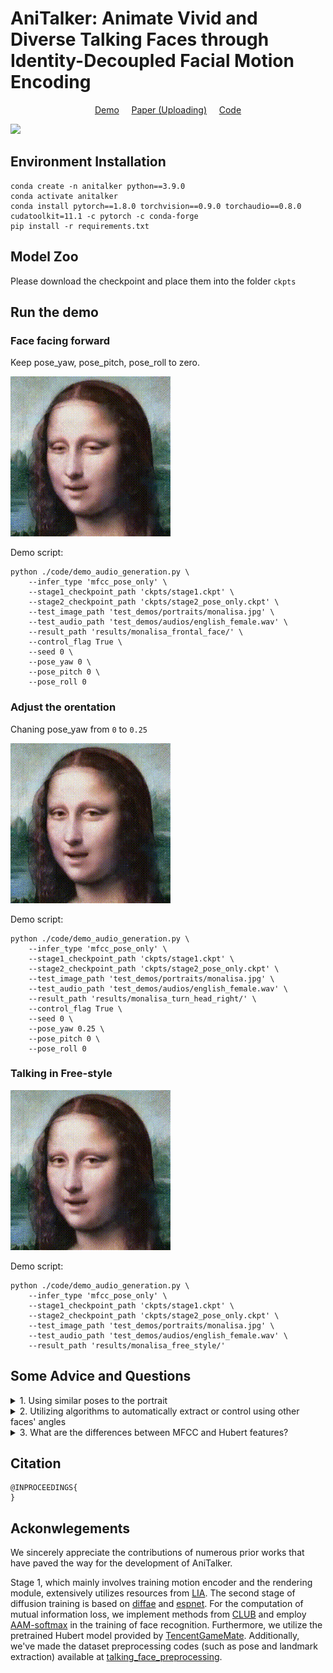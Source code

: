 
# AniTalker: Animate Vivid and Diverse Talking Faces through Identity-Decoupled Facial Motion Encoding


<p align="center">
  <a href="https://x-lance.github.io/AniTalker/">Demo</a> &nbsp;&nbsp;&nbsp; <a href="#">Paper (Uploading)</a> &nbsp;&nbsp;&nbsp; <a href="https://github.com/X-LANCE/AniTalker">Code</a>
</p>


![](docs/img/generated_result.png)


## Environment Installation

```shell
conda create -n anitalker python==3.9.0
conda activate anitalker
conda install pytorch==1.8.0 torchvision==0.9.0 torchaudio==0.8.0 cudatoolkit=11.1 -c pytorch -c conda-forge
pip install -r requirements.txt
```

## Model Zoo

Please download the checkpoint and place them into the folder ```ckpts```

## Run the demo

### Face facing forward

Keep pose_yaw, pose_pitch, pose_roll to zero.

![monalisa_facing_forward](assets/monalisa_facing_forward.gif)

Demo script:

```
python ./code/demo_audio_generation.py \
    --infer_type 'mfcc_pose_only' \
    --stage1_checkpoint_path 'ckpts/stage1.ckpt' \
    --stage2_checkpoint_path 'ckpts/stage2_pose_only.ckpt' \
    --test_image_path 'test_demos/portraits/monalisa.jpg' \
    --test_audio_path 'test_demos/audios/english_female.wav' \
    --result_path 'results/monalisa_frontal_face/' \
    --control_flag True \
    --seed 0 \
    --pose_yaw 0 \
    --pose_pitch 0 \
    --pose_roll 0 
```


### Adjust the orentation 

Chaning pose_yaw from `0` to `0.25`

![monalisa_turn_head_right](assets/monalisa_turn_head_right.gif)

Demo script:

```
python ./code/demo_audio_generation.py \
    --infer_type 'mfcc_pose_only' \
    --stage1_checkpoint_path 'ckpts/stage1.ckpt' \
    --stage2_checkpoint_path 'ckpts/stage2_pose_only.ckpt' \
    --test_image_path 'test_demos/portraits/monalisa.jpg' \
    --test_audio_path 'test_demos/audios/english_female.wav' \
    --result_path 'results/monalisa_turn_head_right/' \
    --control_flag True \
    --seed 0 \
    --pose_yaw 0.25 \
    --pose_pitch 0 \
    --pose_roll 0 
```


### Talking in Free-style

![monalisa_free_style](assets/monalisa_free_style.gif)

Demo script:

```
python ./code/demo_audio_generation.py \
    --infer_type 'mfcc_pose_only' \
    --stage1_checkpoint_path 'ckpts/stage1.ckpt' \
    --stage2_checkpoint_path 'ckpts/stage2_pose_only.ckpt' \
    --test_image_path 'test_demos/portraits/monalisa.jpg' \
    --test_audio_path 'test_demos/audios/english_female.wav' \
    --result_path 'results/monalisa_free_style/'
```


## Some Advice and Questions

<details><summary> 1. Using similar poses to the portrait</summary> Try to keep the generated face angle close to the original portrait angle to avoid potential deformation issues. For example, if the face starts by rotating to the left (viewed from the portrait face angle), it is better to use a value for yaw between -1 and 0 (-90 to 0 degrees) because when the difference in angle from the portrait is large, the face can appear distorted. </details><details>

<summary> 2. Utilizing algorithms to automatically extract or control using other faces' angles</summary> If you need to automate face control, you can use some pose extraction algorithms to do so, such as extracting the pose of another person to drive this portrait. The algorithms for extraction have been open sourced at <a href="https://github.com/liutaocode/talking_face_preprocessing?tab=readme-ov-file#face-orientation-angles">this link</a> </details>

<details><summary> 3. What are the differences between MFCC and Hubert features?</summary>Both `MFCC` and `Hubert` are front-end features for speech, used to extract audio signals. Since `Hubert` features require more environmental dependencies and occupy a lot of disk space, we have replaced this feature with a lightweight feature (MFCC) for everyone to use for quick inference. The rest of the code remains the same. We've observed that MFCC converges more easily but is slightly inferior in performance to Hubert. If you need to extract Hubert features, please refer to <a href="https://github.com/liutaocode/talking_face_preprocessing?tab=readme-ov-file#audio-feature-extraction">this link</a> </details>


## Citation

```
@INPROCEEDINGS{
}
```

## Ackonwlegements

We sincerely appreciate the contributions of numerous prior works that have paved the way for the development of AniTalker. 

Stage 1, which mainly involves training motion encoder and the rendering module, extensively utilizes resources from [LIA](https://github.com/wyhsirius/LIA). The second stage of diffusion training is based on [diffae](https://github.com/phizaz/diffae) and [espnet](https://espnet.github.io/espnet/_modules/espnet2/asr/encoder/conformer_encoder.html). For the computation of mutual information loss, we implement methods from [CLUB](https://github.com/Linear95/CLUB) and employ [AAM-softmax](https://github.com/TaoRuijie/ECAPA-TDNN) in the training of face recognition. Furthermore, we utilize the pretrained Hubert model provided by [TencentGameMate](https://github.com/TencentGameMate/chinese_speech_pretrain). Additionally, we've made the dataset preprocessing codes (such as pose and landmark extraction) available at [talking_face_preprocessing](https://github.com/liutaocode/talking_face_preprocessing). 